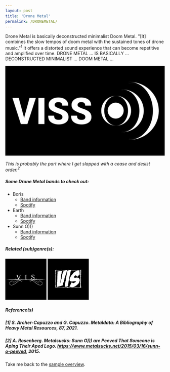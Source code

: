 ```yaml
---
layout: post
title: 'Drone Metal'
permalink: /DRONEMETAL/
---
```


Drone Metal is basically deconstructed minimalist Doom Metal. "[It] combines the slow tempos of doom metal with the sustained tones of drone music."<sup>1</sup> It offers a distorted sound experience that can become repetitive and amplified over time. DRONE METAL ... IS BASICALLY ... DECONSTRUCTED MINIMALIST ... DOOM METAL ...

![Drone Metal](..\assets\img\projects\proj-8\drone.jpg)

*This is probably the part where I get slapped with a cease and desist order.<sup>2</sup>*


##### Some Drone Metal bands to check out:

<ul>
<li>Boris
<ul>
<li><a href="https://www.metal-archives.com/bands/boris/9387" target="_blank" rel="noopener"><span>Band information</span></a></li>
<li><a href="https://open.spotify.com/track/1zcV54IyIHMrIDhTytt3b2?si=b1cd30090daa472d" target="_blank" rel="noopener"><span>Spotify</span></a></li>
</ul>
</li>
<li>Earth
<ul>
<li><a href="https://www.metal-archives.com/bands/Earth/10278" target="_blank" rel="noopener"><span>Band information</span></a></li>
<li><a href="https://open.spotify.com/track/5QUxHs4p29dA8nOtYtBZdG?si=40a80f5f933a4d6d" target="_blank" rel="noopener"><span>Spotify</span></a></li>
</ul>
</li>
<li>Sunn O)))
<ul>
<li><a href="https://www.metal-archives.com/bands/Sunn O)))/10278" target="_blank" rel="noopener"><span>Band information</span></a></li>
<li><a href="https://open.spotify.com/track/7BzthK5pl4Z75h5eO3AtFK?si=a7cc1ffcf60649b0" target="_blank" rel="noopener"><span>Spotify</span></a></li>
</ul>
</li>
</ul>

##### Related (sub)genre(s):
[<img src="..\assets\img\projects\proj-9\funeral.jpg" alt="Faux Metal" width=130 >](/DOOMMETAL/)
[<img src="..\assets\img\projects\proj-9\sludge.jpg" alt="Faux Metal" width=130 >](/SLUDGEMETAL/)

##### Reference(s)
##### [1] S. Archer-Capuzzo and G. Capuzzo. *Metaldata: A Bibliography of Heavy Metal Resources*, 87, 2021.
##### [2] A. Rosenberg. Metalsucks: Sunn O))) are Peeved That Someone is Aping Their Aped Logo. https://www.metalsucks.net/2015/03/16/sunn-o-peeved, 2015.

Take me back to the [sample overview](../projects/proj-8).